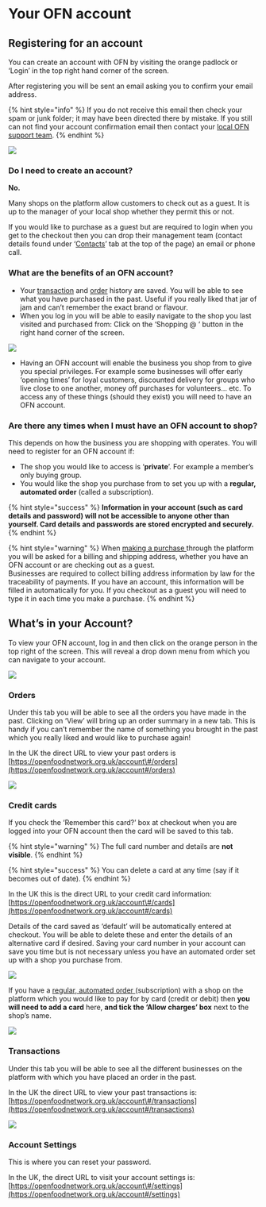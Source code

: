 # Your OFN account

## Registering for an account

You can create an account with OFN by visiting the orange padlock or ‘Login’ in the top right hand corner of the screen.

After registering you will be sent an email asking you to confirm your email address. 

{% hint style="info" %}
If you do not receive this email then check your spam or junk folder; it may have been directed there by mistake.  If you still can not find your account confirmation email then contact your [local OFN support team](../local-ofn-organizations-and-contacts.md). 
{% endhint %}

![](https://lh6.googleusercontent.com/2ZjyZNzzOFqAC6m1CmD2fhbXEoBwiGZ6k-M8rEVyYOcOdzC9DG2zhgabHZZG7WlQck6Q8asAff0WsYICa4dpnl35nhkd127atD86w-K4HsrtW-yrA-yx0QOiEFxtmp1nsZp7D9DJ)

### **Do I need to create an account?**

**No.**  

Many shops on the platform allow customers to check out as a guest. It is up to the manager of your local shop whether they permit this or not. 

If you would like to purchase as a guest but are required to login when you get to the checkout then you can drop their management team \(contact details found under ‘[Contacts](the-people-and-businesses-who-make-grow-your-food.md#contact)’ tab at the top of the page\) an email or phone call.

### **What are the benefits of an OFN account?**

* Your [transaction](your-ofn-account.md#transactions) and [order](your-ofn-account.md#orders) history are saved. You will be able to see what you have purchased in the past. Useful if you really liked that jar of jam and can’t remember the exact brand or flavour.
* When you log in you will be able to easily navigate to the shop you last visited and purchased from: Click on the ‘Shopping @ ‘ button in the right hand corner of the screen.

![](https://lh6.googleusercontent.com/VvMP-IUXl3XVA1lD89c_1gpxNqe4fVC6bPwOKF6yX_Cia2U4ePjLlXHuTEB8Pdtm2Q2LFGDeCrdzj4jm7c6V-JYv5cbLJixPycT12BM_XGCtbbnpWbC95TZyCeZjZp4QvC63nKkE)

* Having an OFN account will enable the business you shop from to give you special privileges. For example some businesses will offer early ‘opening times’ for loyal customers, discounted delivery for groups who live close to one another, money off purchases for volunteers… etc.  To access any of these things \(should they exist\) you will need to have an OFN account.

### **Are there any times when I must have an OFN account to shop?**

This depends on how the business you are shopping with operates.  You will need to register for an OFN account if:

* The shop you would like to access is ‘**private**’. For example a member’s only buying group.
* You would like the shop you purchase from to set you up with a **regular, automated order** \(called a subscription\).

{% hint style="success" %}
**Information in your account \(such as card details and password\) will not be accessible to anyone other than yourself. Card details and passwords are stored encrypted and securely.**
{% endhint %}

{% hint style="warning" %}
When [making a purchase ](shopping-and-placing-an-order.md#checkout)through the platform you will be asked for a billing and shipping address, whether you have an OFN account or are checking out as a guest.    
Businesses are required to collect billing address information by law for the traceability of payments.  If you have an account, this information will be filled in automatically for you. If you checkout as a guest you will need to type it in each time you make a purchase.
{% endhint %}

## **What’s in your Account?**

To view your OFN account, log in and then click on the orange person in the top right of the screen.  This will reveal a drop down menu from which you can navigate to your account.

![](https://lh6.googleusercontent.com/7_feuoGIRtZzTE3SNbIRQZMBFNnKP92azWewIy2oBEtLQyVOdCOy9mpJLRga-7JIl_R-ZVaIzfTLJv1Kez1KWCJAMChbD5oFwvU_mZ2dOMTUaiLe8Fg9N5tYCNs_FxYMMXO-35rl)

### **Orders**

Under this tab you will be able to see all the orders you have made in the past.  Clicking on ‘View’ will bring up an order summary in a new tab. This is handy if you can’t remember the name of something you brought in the past which you really liked and would like to purchase again!

In the UK the direct URL to view your past orders is [https://openfoodnetwork.org.uk/account\#/orders](https://openfoodnetwork.org.uk/account#/orders)

![](https://lh6.googleusercontent.com/K7DWc5EAImEMm6nsAUvP3rUs70Il1a3SAzm0_pL4RIVojEjNELiobojxAtT8s-eJw6pCy-sACAjjH_Y4MGN2TNiPf4HDKP5GtKo3a8qHinEhq_K6I7iUQIx17AfUdc349wTQqbxQ)

### **Credit cards**

If you check the ‘Remember this card?’ box at checkout when you are logged into your OFN account then the card will be saved to this tab.  

{% hint style="warning" %}
The full card number and details are **not visible**. 
{% endhint %}

{% hint style="success" %}
You can delete a card at any time \(say if it becomes out of date\).
{% endhint %}

In the UK this is the direct URL to your credit card information:  
[https://openfoodnetwork.org.uk/account\#/cards](https://openfoodnetwork.org.uk/account#/cards)

Details of the card saved as ‘default’ will be automatically entered at checkout. You will be able to delete these and enter the details of an alternative card if desired.  Saving your card number in your account can save you time but is not necessary unless you have an automated order set up with a shop you purchase from.

![](https://lh5.googleusercontent.com/A1Ems2pmtUzuoMU7ky6MtFZDgb1lV8VTimsShEnhFUZIKD4KsaiZm6xHpa3e1UtNSXBMYHrPz5Uw9zcl6i1wxnrvquf3Li8SGoA3383ui3DqZgCrI3-0JWomTuJJ3Q7-bXY1LOTv)

If you have a [regular, automated order ](regular-automated-orders.md)\(subscription\) with a shop on the platform which you would like to pay for by card \(credit or debit\) then **you will need to add a card** here, **and tick the ‘Allow charges’ box** next to the shop’s name.

![](../.gitbook/assets/newcard2%20%281%29.gif)

### **Transactions**

Under this tab you will be able to see all the different businesses on the platform with which you have placed an order in the past.

In the UK the direct URL to view your past transactions is:  
[https://openfoodnetwork.org.uk/account\#/transactions](https://openfoodnetwork.org.uk/account#/transactions)

![](https://lh4.googleusercontent.com/ZlqKX9SWoS85f1fTaXPSJs4r1ZAzMji4ZytN_XIqcgfS6zwWC0cXrAA2L3B0xDV60ViFtRwz0usWxJHfrBygCk3gDEQ9y-6p9GxC9rT0IHNCByqCkG1FQ9YkRvpNWMVsJGy9N3SD)

### **Account Settings**

This is where you can reset your password.

In the UK, the direct URL to visit your account settings is:  
[https://openfoodnetwork.org.uk/account\#/settings](https://openfoodnetwork.org.uk/account#/settings)  


